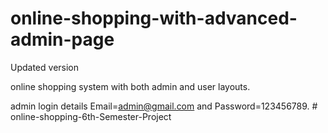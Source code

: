 # online-shopping-with-advanced-admin-page
Updated version


online shopping system with both admin and user layouts.

admin login details  Email=admin@gmail.com and Password=123456789.
#   o n l i n e - s h o p p i n g - 6 t h - S e m e s t e r - P r o j e c t  
 